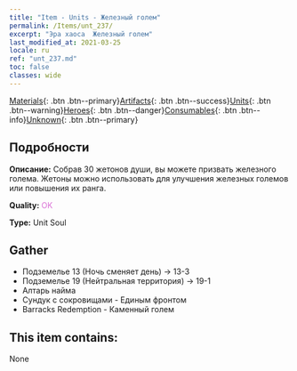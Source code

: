 ```yaml
---
title: "Item - Units - Железный голем"
permalink: /Items/unt_237/
excerpt: "Эра хаоса  Железный голем"
last_modified_at: 2021-03-25
locale: ru
ref: "unt_237.md"
toc: false
classes: wide
---
```

 [Materials](/ru/Items/){: .btn .btn--primary}[Artifacts](/ru/Items/Artifacts/){: .btn .btn--success}[Units](/ru/Items/Units/){: .btn .btn--warning}[Heroes](/ru/Items/Heroes/){: .btn .btn--danger}[Consumables](/ru/Items/Consumables/){: .btn .btn--info}[Unknown](/ru/Items/Unknown/){: .btn .btn--primary}

## Подробности
 **Описание:** Собрав 30 жетонов души, вы можете призвать железного голема. Жетоны можно использовать для улучшения железных големов или повышения их ранга.

 **Quality:** <span style="color: #DA70D6">OK</span>

 **Type:** Unit Soul

## Gather

*    Подземелье 13 (Ночь сменяет день) -> 13-3 
*    Подземелье 19 (Нейтральная территория) -> 19-1 
*    Алтарь найма 
*    Сундук с сокровищами - Единым фронтом 
*    Barracks Redemption - Каменный голем 

## This item contains:

  None

